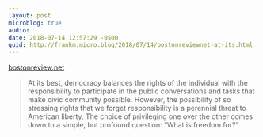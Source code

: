```yaml
---
layout: post
microblog: true
audio: 
date: 2018-07-14 12:57:29 -0500
guid: http://frankm.micro.blog/2018/07/14/bostonreviewnet-at-its.html
---
```

 [bostonreview.net](http://bostonreview.net/archives/BR30.2/raboteau.php)

>At its best, democracy balances the rights of the individual with the responsibility to participate in the public conversations and tasks that make civic community possible. However, the possibility of so stressing rights that we forget responsibility is a perennial threat to American liberty. The choice of privileging one over the other comes down to a simple, but profound question: “What is freedom for?”
